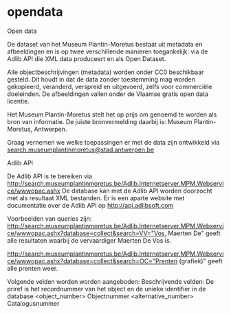 # opendata
 Open data

De dataset van het Museum Plantin-Moretus bestaat uit metadata en afbeeldingen en is op twee verschillende manieren toegankelijk: via de Adlib API die XML data produceert en als Open Dataset.

Alle objectbeschrijvingen (metadata) worden onder CC0 beschikbaar gesteld. Dit houdt in dat de data zonder toestemming mag worden gekopieerd, veranderd, verspreid en uitgevoerd, zelfs voor commerciële doeleinden. De afbeeldingen vallen onder de Vlaamse gratis open data licentie.

Het Museum Plantin-Moretus stelt het op prijs om genoemd te worden als bron van informatie. De juiste bronvermelding daarbij is: Museum Plantin-Moretus, Antwerpen.

Graag vernemen we welke toepassingen er met de data zijn ontwikkeld via search.museumplantinmoretus@stad.antwerpen.be

Adlib API

De Adlib API is te bereiken via http://search.museumplantinmoretus.be/Adlib.Internetserver.MPM.Webservice/wwwopac.ashx
De database kan met de Adlib API worden doorzocht met als resultaat XML bestanden. Er is een aparte website met documentatie over de Adlib API op http://api.adlibsoft.com

Voorbeelden van queries zijn:
http://search.museumplantinmoretus.be/Adlib.Internetserver.MPM.Webservice/wwwopac.ashx?database=collect&search=VV="Vos, Maerten De" geeft alle resultaten waarbij de vervaardiger Maerten De Vos is.

http://search.museumplantinmoretus.be/Adlib.Internetserver.MPM.Webservice/wwwopac.ashx?database=collect&search=OC="Prenten (grafiek)" geeft alle prenten weer.

Volgende velden worden worden aangeboden:
Beschrijvende velden:
<priref> 	De priref is het recordnummer van het object en de unieke identifier in de database
<object_number> 	Objectnummer
<alternative_number> 	Catalogusnummer
<title> 	Titel van het werk
<title.translation> 	Vertaalde titel van het werk
<description> 	Beschrijving van het werk
<creator> 	Vervaardiger van het werk
<creator.qualifier> 	Relatie van de vervaardiger tot het werk (naar, toegeschreven aan, …)
<creator.role> 	Functie van de vervaardiger (graveur, uitgever, …)
<production.date.start> 	Vroegste datum waarop het werk werd gemaakt
<production.date.start.prec> 	Precisie van de vroegste datum waarop het werk werd gemaakt (circa)
<production.date.end> 	Laatste datum waarop het werk werd gemaakt
<production.date.end.prec> 	Precisie van de laatste datum waarop het werk werd gemaakt (circa)
<production.place> 	Plaats waar het werk vervaardigd is
<production.period> 	Periode waarin het werk vervaardigd is
<object_name> 	Type (prent, tekening, aquarel, …)
<collection> 	Oude (vóór 1800) of moderne werken
<material> 	Gebruikte materialen
<technique> 	Gehanteerde technieken
<dimension.value> 	Afmetingen – waarde
<dimension.unit> 	Afmetingen – eenheid
<dimension.part> 	Afmetingen – deel
<inscription.content> 	Opschriften
<inscription.position> 	Positie opschriften
<acquisition.date> 	Datum verwerving

 
Bibliografische gegevens:
	
<documentation.page_reference> 	Deel, pagina, … van bibliografische gegevens
<brocade> 	Link naar brocade (bibliotheeksysteem Anet)
<documentation.title> 	Titel

 
Relaties
<related_object.reference> 	Objectnummer van een gerelateerd object
<related_object.title> 	Titel van een gerelateerd object
<part_of_reference> 	Objectnummer van het werk waarvan het object een deel is
<part_of_title> 	Titel van het werk waarvan het object een deel is

 
Media:
<reproduction.reference> 	Naam van het bijhorende mediabestand
<reproduction.identifier_URL> 	Link naar de afbeelding

Overige velden zijn niet relevant of slechts beperkt beschikbaar.

Linked Data

Sinds 2012 is de dataset van het museum ook beschikbaar op opencultuurdata.be en op opendata.antwerpen.be als CSV, json of xml.

download 	csv 	http://api.antwerpen.be/v1/cultuur/collectieprentenkabinet.csv
download 	json 	http://api.antwerpen.be/v1/cultuur/collectieprentenkabinet.json
download 	xml 	http://api.antwerpen.be/v1/cultuur/collectieprentenkabinet.xml

De datasets zijn ook beschikbaar als deelcollecties (oude en moderne tekeningen, oude en moderne prenten):
download 	xml 	http://mpm.opencultuurdata.be/MPM_moderndrawings.xml
download 	xml 	http://mpm.opencultuurdata.be/MPM_modernprints.xml
download 	xml 	http://mpm.opencultuurdata.be/MPM_olddrawings.xml
download 	xml 	

http://mpm.opencultuurdata.be/MPM_oldprints.xml
download 	xml 	

http://mpm.opencultuurdata.be/MPM_selection.xml
